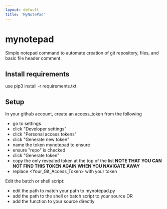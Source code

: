 ```yaml
---
layout: default
title: 'MyNotePad'
---
```

# mynotepad
Simple notepad command to automate creation of git repository, files, and basic file header comment.

Install requirements
-----------------------
use pip3 install -r requirements.txt

Setup
-----------------------
In your github account, create an access_token from the following
- go to settings
- click "Developer settings"
- click "Personal access tokens"
- click "Generate new token"
- name the token mynotepad to ensure
- ensure "repo" is checked
- click "Generate token"
- copy the only revealed token at the top of the list **NOTE THAT YOU CAN NOT FIND THIS TOKEN AGAIN WHEN YOU NAVIGATE AWAY**
- replace <Your_Git_Access_Token> with your token

Edit the batch or shell script:
- edit the path to match your path to mynotepad.py
- add the path to the shell or batch script to your source
OR
- add the function to your source directly
